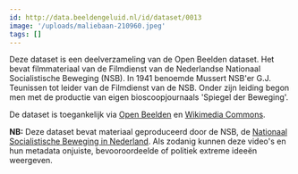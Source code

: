 ```yaml
---
id: http://data.beeldengeluid.nl/id/dataset/0013
image: '/uploads/maliebaan-210960.jpeg'
tags: []
---
```


Deze dataset is een deelverzameling van de Open Beelden dataset. Het bevat filmmateriaal van de Filmdienst van de Nederlandse Nationaal Socialistische Beweging (NSB). In 1941 benoemde Mussert NSB'er G.J. Teunissen tot leider van de Filmdienst van de NSB. Onder zijn leiding begon men met de productie van eigen bioscoopjournaals 'Spiegel der Beweging'.

De dataset is toegankelijk via [Open Beelden](https://openbeelden.nl/media 'Open Beelden') en [Wikimedia Commons](https://commons.wikimedia.org/wiki/Category:Films_by_Filmdienst_der_NSB 'Categorie NSB-films op Wikimedia Commons').

**NB:** Deze dataset bevat materiaal geproduceerd door de NSB, de [Nationaal Socialistische Beweging in Nederland](https://en.wikipedia.org/wiki/en:National_Socialist_Movement_in_the_Netherlands 'w:en:Nationaal Socialistische Beweging in Nederland'). Als zodanig kunnen deze video's en hun metadata onjuiste, bevooroordeelde of politiek extreme ideeën weergeven.
